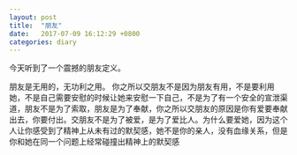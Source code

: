 ```yaml
---
layout: post
title:  "朋友"
date:   2017-07-09 16:12:29 +0800
categories: diary
---
```


今天听到了一个震撼的朋友定义。

朋友是无用的，无功利之用。
你之所以交朋友不是因为朋友有用，不是要利用她，不是自己需要安慰的时候让她来安慰一下自己，不是为了有一个安全的宣泄渠道，朋友不是为了索取，朋友是为了奉献，你之所以交朋友的原因是你有爱要奉献出去，你要付出。交朋友不是为了被爱，是为了爱比人。为什么要爱她，因为这个人让你感受到了精神上从未有过的默契感，她不是你的亲人，没有血缘关系，但是你和她在同一个问题上经常碰撞出精神上的默契感